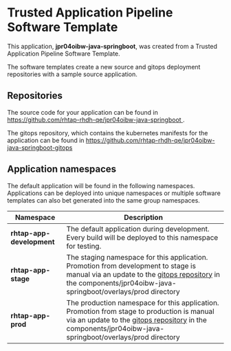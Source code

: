 # Trusted Application Pipeline Software Template

This application, **jpr04oibw-java-springboot**, was created from a Trusted Application Pipeline Software Template.

The software templates create a new source and gitops deployment repositories with a sample source application. 

## Repositories

The source code for your application can be found in [https://github.com/rhtap-rhdh-qe/jpr04oibw-java-springboot ](https://github.com/rhtap-rhdh-qe/jpr04oibw-java-springboot ).
 
The gitops repository, which contains the kubernetes manifests for the application can be found in 
[https://github.com/rhtap-rhdh-qe/jpr04oibw-java-springboot-gitops ](https://github.com/rhtap-rhdh-qe/jpr04oibw-java-springboot-gitops ) 

## Application namespaces 

The default application will be found in the following namespaces. Applications can be deployed into unique namespaces or multiple software templates can also bet generated into the same group namespaces.  

|  Namespace   |  Description   |  
| -------- | -------- |   
| **rhtap-app-development** | The default application during development. Every build will be deployed to this namespace for testing. | 
| **rhtap-app-stage** | The staging namespace for this application. Promotion from development to stage is manual via an update to the [gitops repository](https://github.com/rhtap-rhdh-qe/jpr04oibw-java-springboot-gitops ) in the components/jpr04oibw-java-springboot/overlays/prod directory |  
| **rhtap-app-prod** | The production namespace for this application. Promotion from stage to production is manual via an update to the [gitops repository](https://github.com/rhtap-rhdh-qe/jpr04oibw-java-springboot-gitops ) in the components/jpr04oibw-java-springboot/overlays/prod directory | 